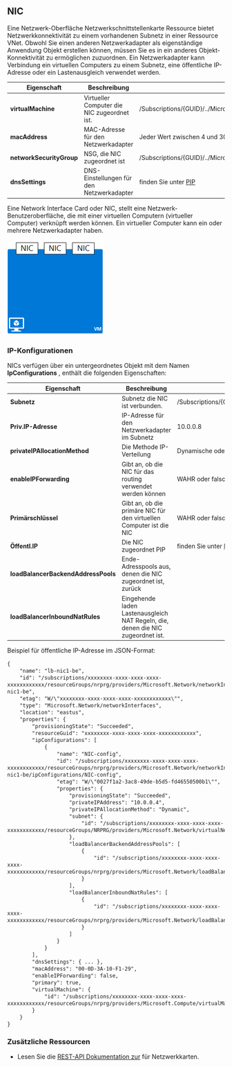 ## <a name="nic"></a>NIC
 
Eine Netzwerk-Oberfläche Netzwerkschnittstellenkarte Ressource bietet Netzwerkkonnektivität zu einem vorhandenen Subnetz in einer Ressource VNet. Obwohl Sie einen anderen Netzwerkadapter als eigenständige Anwendung Objekt erstellen können, müssen Sie es in ein anderes Objekt-Konnektivität zu ermöglichen zuzuordnen. Ein Netzwerkadapter kann Verbindung ein virtuellen Computers zu einem Subnetz, eine öffentliche IP-Adresse oder ein Lastenausgleich verwendet werden.  

|Eigenschaft|Beschreibung|Beispielwerte|
|---|---|---|
|**virtualMachine**|Virtueller Computer die NIC zugeordnet ist.|/Subscriptions/{GUID}/../Microsoft.Compute/virtualMachines/VM1|
|**macAddress**|MAC-Adresse für den Netzwerkadapter|Jeder Wert zwischen 4 und 30|
|**networkSecurityGroup**|NSG, die NIC zugeordnet ist|/Subscriptions/{GUID}/../Microsoft.Network/networkSecurityGroups/myNSG1|
|**dnsSettings**|DNS-Einstellungen für den Netzwerkadapter|finden Sie unter [PIP](#Public-IP-address)|

Eine Network Interface Card oder NIC, stellt eine Netzwerk-Benutzeroberfläche, die mit einer virtuellen Computern (virtueller Computer) verknüpft werden können. Ein virtueller Computer kann ein oder mehrere Netzwerkadapter haben.

![NIC eines einzelnen virtuellen Computers](./media/resource-groups-networking/Figure3.png)

### <a name="ip-configurations"></a>IP-Konfigurationen
NICs verfügen über ein untergeordnetes Objekt mit dem Namen **IpConfigurations** , enthält die folgenden Eigenschaften:

|Eigenschaft|Beschreibung|Beispielwerte|
|---|---|---|
|**Subnetz**|Subnetz die NIC ist verbunden.|/Subscriptions/{GUID}/../Microsoft.Network/virtualNetworks/myvnet1/Subnets/mysub1|
|**Priv.IP-Adresse**|IP-Adresse für den Netzwerkadapter im Subnetz|10.0.0.8|
|**privateIPAllocationMethod**|Die Methode IP-Verteilung|Dynamische oder statische|
|**enableIPForwarding**|Gibt an, ob die NIC für das routing verwendet werden können|WAHR oder falsch|
|**Primärschlüssel**|Gibt an, ob die primäre NIC für den virtuellen Computer ist die NIC|WAHR oder falsch|
|**Öffentl.IP**|Die NIC zugeordnet PIP|finden Sie unter [DNS-Einstellungen](#DNS-settings)|
|**loadBalancerBackendAddressPools**|Ende-Adresspools aus, denen die NIC zugeordnet ist, zurück||
|**loadBalancerInboundNatRules**|Eingehende laden Lastenausgleich NAT Regeln, die, denen die NIC zugeordnet ist.||

Beispiel für öffentliche IP-Adresse im JSON-Format:

    {
        "name": "lb-nic1-be",
        "id": "/subscriptions/xxxxxxxx-xxxx-xxxx-xxxx-xxxxxxxxxxxx/resourceGroups/nrprg/providers/Microsoft.Network/networkInterfaces/lb-nic1-be",
        "etag": "W/\"xxxxxxxx-xxxx-xxxx-xxxx-xxxxxxxxxxxx\"",
        "type": "Microsoft.Network/networkInterfaces",
        "location": "eastus",
        "properties": {
            "provisioningState": "Succeeded",
            "resourceGuid": "xxxxxxxx-xxxx-xxxx-xxxx-xxxxxxxxxxxx",
            "ipConfigurations": [
                {
                    "name": "NIC-config",
                    "id": "/subscriptions/xxxxxxxx-xxxx-xxxx-xxxx-xxxxxxxxxxxx/resourceGroups/nrprg/providers/Microsoft.Network/networkInterfaces/lb-nic1-be/ipConfigurations/NIC-config",
                    "etag": "W/\"0027f1a2-3ac8-49de-b5d5-fd46550500b1\"",
                    "properties": {
                        "provisioningState": "Succeeded",
                        "privateIPAddress": "10.0.0.4",
                        "privateIPAllocationMethod": "Dynamic",
                        "subnet": {
                            "id": "/subscriptions/xxxxxxxx-xxxx-xxxx-xxxx-xxxxxxxxxxxx/resourceGroups/NRPRG/providers/Microsoft.Network/virtualNetworks/NRPVnet/subnets/NRPVnetSubnet"
                        },
                        "loadBalancerBackendAddressPools": [
                            {
                                "id": "/subscriptions/xxxxxxxx-xxxx-xxxx-xxxx-xxxxxxxxxxxx/resourceGroups/nrprg/providers/Microsoft.Network/loadBalancers/nrplb/backendAddressPools/NRPbackendpool"
                            }
                        ],
                        "loadBalancerInboundNatRules": [
                            {
                                "id": "/subscriptions/xxxxxxxx-xxxx-xxxx-xxxx-xxxxxxxxxxxx/resourceGroups/nrprg/providers/Microsoft.Network/loadBalancers/nrplb/inboundNatRules/rdp1"
                            }
                        ]
                    }
                }
            ],
            "dnsSettings": { ... },
            "macAddress": "00-0D-3A-10-F1-29",
            "enableIPForwarding": false,
            "primary": true,
            "virtualMachine": {
                "id": "/subscriptions/xxxxxxxx-xxxx-xxxx-xxxx-xxxxxxxxxxxx/resourceGroups/nrprg/providers/Microsoft.Compute/virtualMachines/web1"
            }
        }
    }

### <a name="additional-resources"></a>Zusätzliche Ressourcen

- Lesen Sie die [REST-API Dokumentation zur](https://msdn.microsoft.com/library/azure/mt163579.aspx) für Netzwerkkarten.
